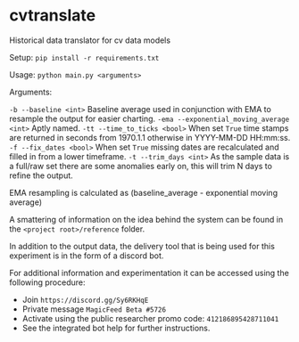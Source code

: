 # cvtranslate
Historical data translator for cv data models

Setup: ``pip install -r requirements.txt``

Usage: ``python main.py <arguments>``

Arguments:

``-b --baseline <int>`` Baseline average used in conjunction with EMA to resample the output for easier charting.
``-ema --exponential_moving_average <int>`` Aptly named.
``-tt --time_to_ticks <bool>`` When set `True` time stamps are returned in seconds from 1970.1.1 otherwise in YYYY-MM-DD HH:mm:ss.
``-f --fix_dates <bool>`` When set `True` missing dates are recalculated and filled in from a lower timeframe.
``-t --trim_days <int>`` As the sample data is a full/raw set there are some anomalies early on, this will trim N days to refine the output.

EMA resampling is calculated as (baseline_average - exponential moving average)

A smattering of information on the idea behind the system can be found in the `<project root>/reference` folder.

In addition to the output data, the delivery tool that is being used for this experiment is in the form of a discord bot.

For additional information and experimentation it can be accessed using the following procedure:
* Join `https://discord.gg/Sy6RKHqE`
* Private message `MagicFeed Beta #5726`
* Activate using the public researcher promo code: `412186895428711041`
* See the integrated bot help for further instructions.